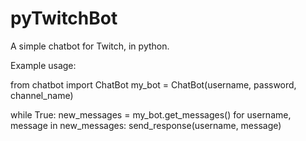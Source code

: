 # pyTwitchBot
A simple chatbot for Twitch, in python.

Example usage:

from chatbot import ChatBot
my_bot = ChatBot(username, password, channel_name)

while True:
  new_messages = my_bot.get_messages()
  for username, message in new_messages:
    send_response(username, message)
